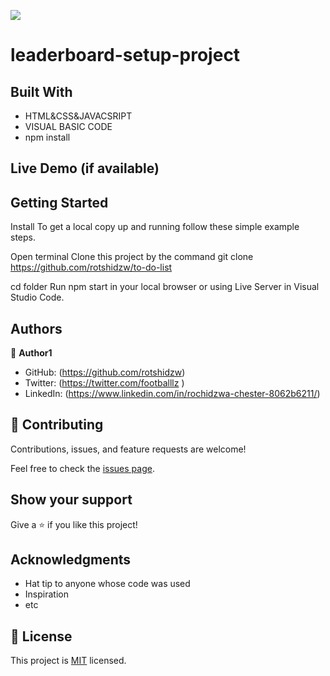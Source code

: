 ![](https://img.shields.io/badge/Microverse-blueviolet)

# leaderboard-setup-project


## Built With

- HTML&CSS&JAVACSRIPT
- VISUAL BASIC CODE
- npm install

## Live Demo (if available)




## Getting Started



Install
To get a local copy up and running follow these simple example steps.

Open terminal
Clone this project by the command git clone https://github.com/rotshidzw/to-do-list

cd <clone> folder
Run npm start in your local browser or using Live Server in Visual Studio Code.

## Authors

👤 **Author1**

- GitHub: (https://github.com/rotshidzw)
- Twitter: (https://twitter.com/footballlz )
- LinkedIn: (https://www.linkedin.com/in/rochidzwa-chester-8062b6211/)

## 🤝 Contributing

Contributions, issues, and feature requests are welcome!

Feel free to check the [issues page](../../issues/).

## Show your support

Give a ⭐️ if you like this project!

## Acknowledgments

- Hat tip to anyone whose code was used
- Inspiration
- etc

## 📝 License

This project is [MIT](./MIT.md) licensed.
